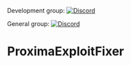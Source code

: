 Development group: [![Discord](https://img.shields.io/discord/996251683904569344?label=Proxima.plugins&logo=discord&logoColor=white)](https://discord.gg/bg4VAaGHQ7)

General group: [![Discord](https://img.shields.io/discord/818097336840093736?label=Proxima.club&logo=discord&logoColor=white)](https://discord.gg/hPXEtyNwQe)


# ProximaExploitFixer
